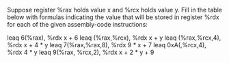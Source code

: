 Suppose register %rax holds value x and %rcx holds value y. 
Fill in the table below with formulas indicating the value that will be stored in register %rdx for each of the given assembly-code instructions:

leaq 6(%rax), %rdx                          x + 6
leaq (%rax,%rcx), %rdx                      x + y
leaq (%rax,%rcx,4), %rdx                    x + 4 * y
leaq 7(%rax,%rax,8), %rdx                   9 * x + 7
leaq 0xA(,%rcx,4), %rdx                     4 * y
leaq 9(%rax, %rcx,2), %rdx                  x + 2 * y + 9